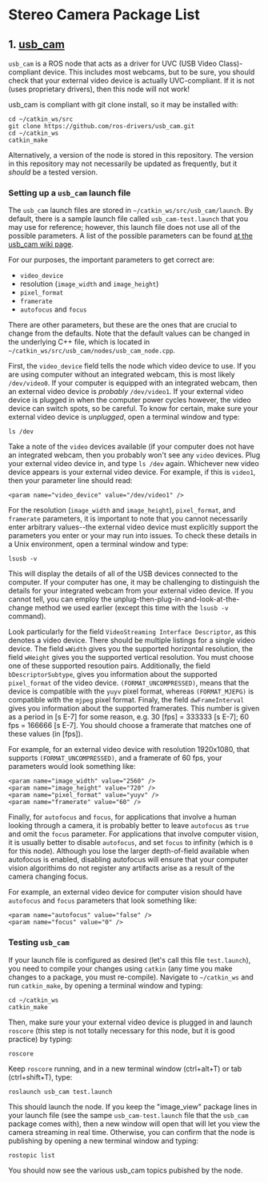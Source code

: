 # Stereo Camera Package List

## 1. [usb_cam](https://github.com/ros-drivers/usb_cam)

`usb_cam` is a ROS node that acts as a driver for UVC (USB Video Class)-compliant device.  This includes most webcams, but to be sure, you should check that your external video device is actually UVC-compliant.  If it is not (uses proprietary drivers),  then this node will not work!

usb_cam is compliant with git clone install, so it may be installed with:
```
cd ~/catkin_ws/src
git clone https://github.com/ros-drivers/usb_cam.git
cd ~/catkin_ws
catkin_make
```

Alternatively, a version of the node is stored in this repository.  The version in this repository may not necessarily be updated as frequently, but it *should* be a tested version.

### Setting up a `usb_cam` launch file
The `usb_cam` launch files are stored in `~/catkin_ws/src/usb_cam/launch`.  By default, there is a sample launch file called `usb_cam-test.launch` that you may use for reference; however, this launch file does not use all of the possible parameters.  A list of the possible parameters can be found [at the usb_cam wiki page](http://wiki.ros.org/usb_cam).

For our purposes, the important parameters to get correct are:

   - `video_device`
   - resolution (`image_width` and `image_height`)
   - `pixel_format`
   - `framerate`
   - `autofocus` and `focus`
 
There are other parameters, but these are the ones that are crucial to change from the defaults.  Note that the default values can be changed in the underlying C++ file, which is located in `~/catkin_ws/src/usb_cam/nodes/usb_cam_node.cpp`.

First, the `video_device` field tells the node which video device to use.  If you are using computer without an integrated webcam, this is most likely `/dev/video0`.  If your computer is equipped with an integrated webcam, then an external video device is *probably* `/dev/video1`.  If your external video device is plugged in when the computer power cycles however, the video device can switch spots, so be careful.  To know for certain, make sure your external video device is *unplugged*, open a terminal window and type:

```
ls /dev
```

Take a note of the `video` devices available (if your computer does not have an integrated webcam, then you probably won't see any `video` devices.  Plug your external video device in, and type `ls /dev` again.  Whichever new video device appears is your external video device.  For example, if this is `video1`, then your parameter line should read:

```
<param name="video_device" value="/dev/video1" />
```

For the resolution (`image_width` and `image_height`), `pixel_format`, and `framerate` parameters, it is important to note that you cannot necessarily enter arbitrary values--the external video device must explicitly support the parameters you enter or your may run into issues.  To check these details in a Unix environment, open a terminal window and type:

```
lsusb -v
```

This will display the details of all of the USB devices connected to the computer.  If your computer has one, it may be challenging to distinguish the details for your integrated webcam from your external video device.  If you cannot tell, you can employ the unplug-then-plug-in-and-look-at-the-change method we used earlier (except this time with the `lsusb -v` command).  

Look particularly for the field `VideoStreaming Interface Descriptor`, as this denotes a video device.  There should be multiple listings for a single video device.  The field `wWidth` gives you the supported horizontal resolution, the field `wHeight` gives you the supported vertical resolution.  You must choose one of these supported resoution pairs.  Additionally, the field `bDescriptorSubtype`, gives you information about the supported `pixel_format` of the video device.  `(FORMAT_UNCOMPRESSED)`, means that the device is compatible with the `yuyv` pixel format, whereas `(FORMAT_MJEPG)` is compatible with the `mjpeg` pixel format.  Finaly, the field `dwFrameInterval` gives you information about the supported framerates.  This number is given as a period in [s E-7] for some reason, e.g. 30 [fps] = 333333 [s E-7]; 60 fps = 166666 [s E-7].  You should choose a framerate that matches one of these values (in [fps]).

For example, for an external video device with resolution 1920x1080, that supports `(FORMAT_UNCOMPRESSED)`, and a framerate of 60 fps, your parameters would look something like:

```
<param name="image_width" value="2560" />
<param name="image_height" value="720" />
<param name="pixel_format" value="yuyv" />
<param name="framerate" value="60" />
```

Finally, for `autofocus` and `focus`, for applications that involve a human looking through a camera, it is probably better to leave `autofocus` as `true` and omit the `focus` parameter.  For applications that involve computer vision, it is usually better to disable `autofocus`, and set `focus` to infinity (which is `0` for this node).  Although you lose the larger depth-of-field available when autofocus is enabled, disabling autofocus will ensure that your computer vision algorithims do not register any artifacts arise as a result of the camera changing focus.

For example, an external video device for computer vision should have `autofocus` and `focus` parameters that look something like:

```
<param name="autofocus" value="false" />
<param name="focus" value="0" />
```

### Testing `usb_cam`
If your launch file is configured as desired (let's call this file `test.launch`), you need to compile your changes using `catkin` (any time you make changes to a package, you must re-compile).  Navigate to `~/catkin_ws` and run `catkin_make`, by opening a terminal window and typing:

```
cd ~/catkin_ws
catkin_make
```

Then, make sure your your external video device is plugged in and launch `roscore` (this step is not totally necessary for this node, but it is good practice) by typing:

```
roscore
```

Keep `roscore` running, and in a new terminal window (ctrl+alt+T) or tab (ctrl+shift+T), type:

```
roslaunch usb_cam test.launch
```

This should launch the node.  If you keep the "image_view" package lines in your launch file (see the sampe `usb_cam-test.launch` file that the `usb_cam` package comes with), then a new window will open that will let you view the camera streaming in real time.  Otherwise, you can confirm that the node is publishing by opening a new terminal window and typing:

```
rostopic list
```

You should now see the various usb_cam topics pubished by the node.  
